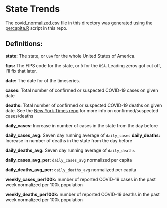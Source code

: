 # State Trends
The [covid_normalized.csv](covid_normalized.csv) file in this directory was generated using the [percapita.R](percapita.R) script in this repo.

## Definitions:

**state:** The state, or `USA` for the whole United States of America.

**fips:** The FIPS code for the state, or `0` for the `USA`. Leading zeros got cut off, I'll fix that later.

**date:** The date for of the timeseries.

**cases:** Total number of confirmed or suspected COVID-19 cases on given date

**deaths:** Total number of confirmed or suspected COVID-19 deaths on given date. See the [New York Times repo](https://github.com/nytimes/covid-19-data) for more info on confirmed/suspected cases/deaths

**daily_cases:** Increase in number of cases in the state from the day before

**daily_cases_avg:** Seven day running average of `daily_cases`
**daily_deaths:** Increase in number of deaths in the state from the day before

**daily_deaths_avg:** Seven day running average of `daily_deaths`

**daily_cases_avg_per:** `daily_cases_avg` normalized per capita

**daily_deaths_avg_per:** `daily_deaths_avg` normalized per capita

**weekly_cases_per100k:** number of reported COVID-19 cases in the past week normalized per 100k population

**weekly_deaths_per100k:** number of reported COVID-19 deaths in the past week normalized per 100k population
